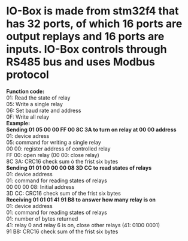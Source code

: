# IO-Box is made from stm32f4 that has 32 ports, of which 16 ports are output replays and 16 ports are inputs. IO-Box controls through RS485 bus and uses Modbus protocol
  <p><strong>Function code:</strong><br>
  01: Read the state of relay<br>
  05: Write a single relay<br>
  06: Set baud rate and address<br>
  0F: Write all relay<br>
<strong>Example:</strong><br>
<strong>Sending 01 05 00 00 FF 00 8C 3A to turn on relay at 00 00 address</strong><br>
01: device adress<br>
05: command for writing a single relay<br>
00 00: register address of controlled relay<br>
FF 00: open relay (00 00: close relay)<br>
8C 3A: CRC16 check sum ò the frist six bytes<br>
<strong>Sending 01 01 00 00 00 08 3D CC to read states of relays</strong><br>
01: device address<br>
01: command for reading states of relays<br>
00 00 00 08: Initial address<br>
3D CC: CRC16 check sum of the frist six bytes<br>
<strong>Receiving 01 01 01 41 91 B8 to answer how many relay is on</strong><br>
01: device address<br>
01: command for reading states of relays<br>
01: number of bytes returned<br>
41: relay 0 and relay 6 is on, close other relays (41: 0100 0001)<br>
91 B8: CRC16 check sum of the frist six bytes</p>
